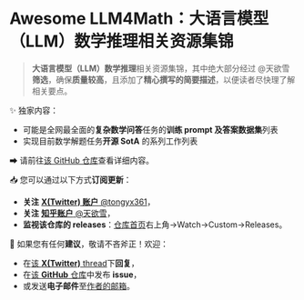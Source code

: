 # Awesome LLM4Math：大语言模型（LLM）数学推理相关资源集锦

> **大语言模型（LLM）数学推理**相关资源集锦，其中绝大部分经过 @天欲雪 **筛选**，确保**质量较高**，且添加了**精心撰写的简要描述**，以便读者尽快理了解相关要点。

✨ 独家内容：

- 可能是全网最全面的**复杂数学问答**任务的**训练 prompt 及答案数据集**列表
- 实现目前数学解题任务**开源 SotA** 的系列工作列表

➡ 请前往[该 GitHub 仓库](https://github.com/tongyx361/Awesome-LLM4Math)查看详细内容。

📥 您可以通过以下方式**订阅更新**：

- **关注** [**X(Twitter) 账户** @tongyx361](https://x.com/tongyx361)，
- **关注** [**知乎账户** @天欲雪](https://www.zhihu.com/people/bai-li-tian-he-84)，
- **监视该仓库的 releases**：[仓库首页](https://github.com/tongyx361/Awesome-LLM4Math)右上角->Watch->Custom->Releases。

📢 如果您有任何**建议**，敬请不吝斧正！欢迎：

- 在[该 **X(Twitter)** thread](https://x.com/tongyx361/status/1780980512561185062)下**回复**，
- 在[该 **GitHub** 仓库](https://github.com/tongyx361/Awesome-LLM4Math)中发布 **issue**，
- 或发送**电子邮件**至[作者的邮箱](tongyuxuan361@gmail.com)。
